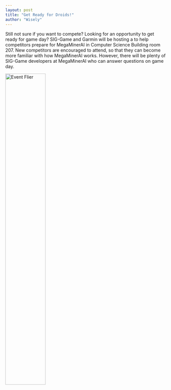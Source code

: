 ```yaml
---
layout: post
title: "Get Ready for Droids!"
author: "Wisely"
---
```


Still not sure if you want to compete? Looking for an opportunity to
get ready for game day? SIG-Game and Garmin will be hosting a to help
competitors prepare for MegaMinerAI in Computer Science Building
room 207. New competitors are encouraged to attend, so that they can
become more familiar with how MegaMinerAI works. However, there will
be plenty of SIG-Game developers at MegaMinerAI who can answer
questions on game day.

<img style="width:50%" alt="Event Flier" src="http://i.imgur.com/LNLAIBV.png">
